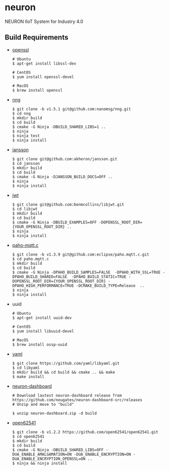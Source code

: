 # neuron

NEURON IIoT System for Industry 4.0



## Build Requirements

- [openssl](https://github.com/openssl/openssl)

  ```shell
  # Ubuntu
  $ apt-get install libssl-dev
  
  # CentOS
  $ yum install openssl-devel
  
  # MacOS
  $ brew install openssl
  ```

  

- [nng](https://github.com/nanomsg/nng/tree/v1.5.1)

  ```shell
  $ git clone -b v1.5.1 git@github.com:nanomsg/nng.git
  $ cd nng
  $ mkdir build
  $ cd build
  $ cmake -G Ninja -DBUILD_SHARED_LIBS=1 ..
  $ ninja
  $ ninja test
  $ ninja install
  ```

- [jansson](https://github.com/akheron/jansson)

  ```shell
  $ git clone git@github.com:akheron/jansson.git
  $ cd jansson
  $ mkdir build
  $ cd build
  $ cmake -G Ninja -DJANSSON_BUILD_DOCS=OFF ..
  $ ninja
  $ ninja install
  ```

- [jwt](https://github.com/benmcollins/libjwt)

  ```shell
  $ git clone git@github.com:benmcollins/libjwt.git
  $ cd libjwt
  $ mkdir build
  $ cd build
  $ cmake -G Ninja -DBUILD_EXAMPLES=OFF -DOPENSSL_ROOT_DIR={YOUR_OPENSSL_ROOT_DIR} ..
  $ ninja
  $ ninja install
  ```

- [paho-mqtt.c](https://github.com/eclipse/paho.mqtt.c/tree/v1.3.9)

  ```shell
  $ git clone -b v1.3.9 git@github.com:eclipse/paho.mqtt.c.git
  $ cd paho.mqtt.c
  $ mkdir build
  $ cd build
  $ cmake -G Ninja -DPAHO_BUILD_SAMPLES=FALSE  -DPAHO_WITH_SSL=TRUE -DPAHO_BUILD_SHARED=FALSE  -DPAHO_BUILD_STATIC=TRUE -DOPENSSL_ROOT_DIR={YOUR_OPENSSL_ROOT_DIR} -DPAHO_HIGH_PERFORMANCE=TRUE -DCMAKE_BUILD_TYPE=Release  ..
  $ ninja
  $ ninja install
  ```
  
- uuid
  ```shell
  # Ubuntu
  $ apt-get install uuid-dev
  
  # CentOS
  $ yum install libuuid-devel
   
  # MacOS
  $ brew install ossp-uuid
  ```

- [yaml](https://github.com/yaml/libyaml.git)
  ```shell
  $ git clone https://github.com/yaml/libyaml.git
  $ cd libyaml
  $ mkdir build && cd build && cmake .. && make
  $ make install
  ```

- [neuron-dashboard](https://github.com/neugates/neuron-dashboard-src/releases)
  ```shell
  # Download lastest neuron-dashboard release from https://github.com/neugates/neuron-dashboard-src/releases
  # Unzip and move to "build"

  $ unzip neuron-dashboard.zip -d build
  ```
- [open62541](https://open62541.org/)
  ```shell
  $ git clone -b v1.2.2 https://github.com/open62541/open62541.git
  $ cd open62541
  $ mkdir build
  $ cd build
  $ cmake -G Ninja -DBUILD_SHARED_LIBS=OFF -DUA_ENABLE_AMALGAMATION=ON -DUA_ENABLE_ENCRYPTION=ON -DUA_ENABLE_ENCRYPTION_OPENSSL=ON ..
  $ ninja && ninja install
  ```